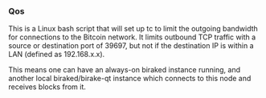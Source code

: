 ### Qos ###

This is a Linux bash script that will set up tc to limit the outgoing bandwidth for connections to the Bitcoin network. It limits outbound TCP traffic with a source or destination port of 39697, but not if the destination IP is within a LAN (defined as 192.168.x.x).

This means one can have an always-on biraked instance running, and another local biraked/birake-qt instance which connects to this node and receives blocks from it.
